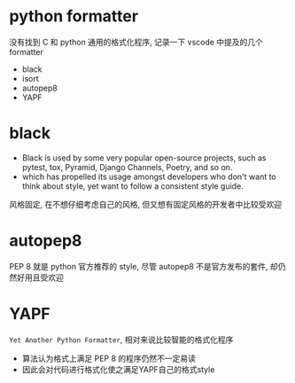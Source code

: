 # python formatter

没有找到 C 和 python 通用的格式化程序, 记录一下 vscode 中提及的几个 formatter
* black
* isort
* autopep8
* YAPF


# black

* Black is used by some very popular open-source projects, such as pytest, tox, Pyramid, Django Channels, Poetry, and so on.
* which has propelled its usage amongst developers who don't want to think about style, yet want to follow a consistent style guide.

风格固定, 在不想仔细考虑自己的风格, 但又想有固定风格的开发者中比较受欢迎


# autopep8

PEP 8 就是 python 官方推荐的 style, 尽管 autopep8 不是官方发布的套件, 却仍然好用且受欢迎


# YAPF

`Yet Another Python Formatter`, 相对来说比较智能的格式化程序
* 算法认为格式上满足 PEP 8 的程序仍然不一定易读
* 因此会对代码进行格式化使之满足YAPF自己的格式style



